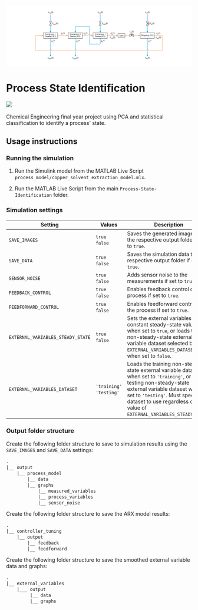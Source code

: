 <img src="assets/schematics/process_schematic.png">

# Process State Identification

<img src="https://img.shields.io/badge/Stellenbosch University-BEng ChemE-008BC0?style=flat"/>

Chemical Engineering final year project using PCA and statistical classification to identify a process' state.

## Usage instructions

### Running the simulation

1. Run the Simulink model from the MATLAB Live Script `process_model/copper_solvent_extraction_model.mlx`.

1. Run the MATLAB Live Script from the main `Process-State-Identification` folder.

### Simulation settings

| Setting                           | Values                       | Description                                                                 |
|-----------------------------------|------------------------------|-----------------------------------------------------------------------------|
| `SAVE_IMAGES`                     | `true` <br> `false`          | Saves the generated images to the respective output folder if set to `true`.|
| `SAVE_DATA`                       | `true` <br> `false`          | Saves the simulation data to the respective output folder if set to `true`. |
| `SENSOR_NOISE`                    | `true` <br> `false`          | Adds sensor noise to the measurements if set to `true`.                     |
| `FEEDBACK_CONTROL`                | `true` <br> `false`          | Enables feedback control of the process if set to `true`.                   |
| `FEEDFORWARD_CONTROL`             | `true` <br> `false`          | Enables feedforward control of the process if set to `true`.                |
| `EXTERNAL_VARIABLES_STEADY_STATE` | `true` <br> `false`          | Sets the external variables to their constant steady-state values when set to `true`, or loads the non-steady-state external variable dataset selected by `EXTERNAL_VARIABLES_DATASET` when set to `false`.|
| `EXTERNAL_VARIABLES_DATASET`      | `'training'` <br> `'testing'`| Loads the training non-steady-state external variable dataset when set to `'training'`, or the testing non-steady-state external variable dataset when set to `'testing'`. Must specify a dataset to use regardless of the value of `EXTERNAL_VARIABLES_STEADY_STATE`.|



### Output folder structure

Create the following folder structure to save to simulation results using the `SAVE_IMAGES` and `SAVE_DATA` settings:

```
.
|__ output
    |__ process_model
        |__ data
        |__ graphs
            |__ measured_variables
            |__ process_variables
            |__ sensor_noise
```

Create the following folder structure to save the ARX model results:

```
.
|__ controller_tuning
    |__ output
        |__ feedback
        |__ feedforward
```

Create the following folder structure to save the smoothed external variable data and graphs:

```
.
|__ external_variables
    |___ output
         |__ data
         |__ graphs

```





